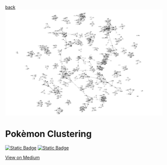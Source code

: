 
[back](README.md)
![Title](/assets/clusterpoketitle.png)
# Pokèmon Clustering
[![Static Badge](https://img.shields.io/badge/Medium-View_on_Medium-black?logo=%3Csvg%20role%3D%22img%22%20viewBox%3D%220%200%2024%2024%22%20xmlns%3D%22http%3A%2F%2Fwww.w3.org%2F2000%2Fsvg%22%3E%3Ctitle%3EMedium%3C%2Ftitle%3E%3Cpath%20d%3D%22M13.54%2012a6.8%206.8%200%2001-6.77%206.82A6.8%206.8%200%20010%2012a6.8%206.8%200%20016.77-6.82A6.8%206.8%200%200113.54%2012zM20.96%2012c0%203.54-1.51%206.42-3.38%206.42-1.87%200-3.39-2.88-3.39-6.42s1.52-6.42%203.39-6.42%203.38%202.88%203.38%206.42M24%2012c0%203.17-.53%205.75-1.19%205.75-.66%200-1.19-2.58-1.19-5.75s.53-5.75%201.19-5.75C23.47%206.25%2024%208.83%2024%2012z%22%2F%3E%3C%2Fsvg%3E)](https://medium.com/@georg.vetter.privat) [![Static Badge](https://img.shields.io/badge/GitHub-View_on_GitHub-%23181717?logo=GitHub)](https://github.com/GeorgVetterGit/Pokemon_Clustering)


[View on Medium](https://medium.com/@georg.vetter.privat)
